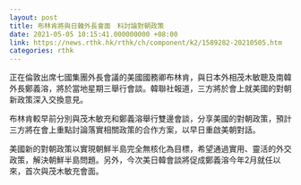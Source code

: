 ```yaml
---
layout: post
title: 布林肯將與日韓外長會面　料討論對朝政策
date: 2021-05-05 10:15:41.000000000 +08:00
link: https://news.rthk.hk/rthk/ch/component/k2/1589282-20210505.htm
categories: rthk
---
```


正在倫敦出席七國集團外長會議的美國國務卿布林肯，與日本外相茂木敏聰及南韓外長鄭義溶，將於當地星期三舉行會談。韓聯社報道，三方將於會上就美國的對朝新政策深入交換意見。

布林肯較早前分別與茂木敏充和鄭義溶舉行雙邊會談，分享美國的對朝政策，預計三方將在會上重點討論落實相關政策的合作方案，以早日重啟美朝對話。

美國新的對朝政策以實現朝鮮半島完全無核化為目標，希望通過實用、靈活的外交政策，解決朝鮮半島問題。另外，今次美日韓會談將促成鄭義溶今年2月就任以來，首次與茂木敏充會面。

